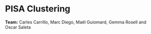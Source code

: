 # PISA Clustering

**Team:** Carles Carrillo, Marc Diego, Maël Guiomard, Gemma Rosell and Oscar Saleta
